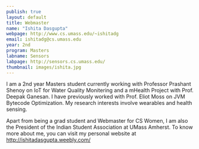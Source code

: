 ```yaml
---
publish: true
layout: default
title: Webmaster
name: "Ishita Dasgupta"
webpage: http://www.cs.umass.edu/~ishitadg
email: ishitadg@cs.umass.edu
year: 2nd
program: Masters
labname: Sensors
labpage: http://sensors.cs.umass.edu/
thumbnail: images/ishita.jpg
---
```

I am a 2nd year Masters student currently working with Professor Prashant Shenoy on IoT for Water Quality Monitering and a mHealth Project with Prof. Deepak Ganesan. I have previously worked with Prof. Eliot Moss on JVM Bytecode Optimization. My research interests involve wearables and health sensing.

Apart from being a grad student and Webmaster for CS Women, I am also the President of the Indian Student Association at UMass Amherst. To know more about me, you can visit my personal website at http://ishitadasgupta.weebly.com/
